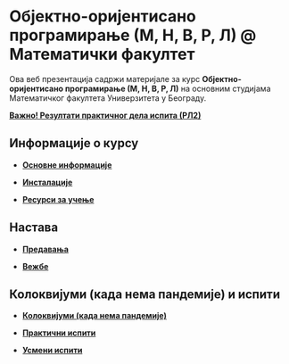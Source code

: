 # Објектно-оријентисано програмирање (М, Н, В, Р, Л) @ Математички факултет

Ова веб презентација садржи материјале за курс **Објектно-оријентисано програмирање  (М, Н, В, Р, Л)** на основним студијама Математичког факултета Универзитета у Београду.

**[Важно! Резултати практичног дела испита (РЛ2)](/pismeni-ispiti/info/README.md)**



## Информације о курсу

* **[Основне информације](/informacije/README.md)**

* **[Инсталације](/INSTALACIJE.md)**

* **[Ресурси за учење](/RESURSI-ZA-UCENJE.md)**

## Настава

* **[Предавања](/predavanja/README.md)**

* **[Вежбе](/vezbe/README.md)**

## Колоквијуми (када нема пандемије) и испити

* **[Колоквијуми (када нема пандемије)](/kolokvijumi/README.md)**

* **[Практични испити](/pismeni-ispiti/README.md)**

* **[Усмени испити](/usmeni-ispiti/README.md)**
